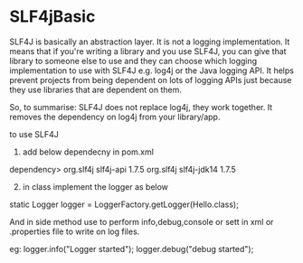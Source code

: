 # SLF4jBasic
SLF4J is basically an abstraction layer. It is not a logging implementation. 
It means that if you're writing a library and you use SLF4J, you can give that library to someone 
else to use and they can choose which logging implementation to use with SLF4J e.g. log4j or the Java logging API. 
It helps prevent projects from being dependent on lots of logging APIs just because they use libraries that are dependent on them.

So, to summarise: SLF4J does not replace log4j, they work together. It removes the dependency on log4j from your library/app.


to use SLF4J
1. add below dependecny in pom.xml

dependency>
        <groupId>org.slf4j</groupId>
        <artifactId>slf4j-api</artifactId>
        <version>1.7.5</version>
    </dependency>
    <dependency>
        <groupId>org.slf4j</groupId>
        <artifactId>slf4j-jdk14</artifactId>
        <version>1.7.5</version>
    </dependency>
    
  2. in class implement the logger as below
  
  static Logger logger = LoggerFactory.getLogger(Hello.class);
  
  And in side method use to perform info,debug,console or sett in xml or .properties file to write on log files.
  
  eg: logger.info("Logger started");
      logger.debug("debug started");
      
      
   
